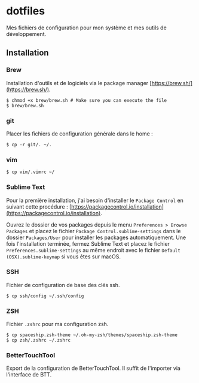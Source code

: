 # dotfiles

Mes fichiers de configuration pour mon système et mes outils de développement.

## Installation

### Brew

Installation d'outils et de logiciels via le package manager [https://brew.sh/](https://brew.sh/).

```
$ chmod +x brew/brew.sh # Make sure you can execute the file
$ brew/brew.sh
```

### git

Placer les fichiers de configuration générale dans le home :

```
$ cp -r git/. ~/.
```

### vim

```
$ cp vim/.vimrc ~/
```

### Sublime Text

Pour la première installation, j'ai besoin d'installer le ```Package Control``` en suivant cette procédure : [https://packagecontrol.io/installation](https://packagecontrol.io/installation).

Ouvrez le dossier de vos packages depuis le menu ```Preferences > Browse Packages``` et placez le fichier ```Package Control.sublime-settings``` dans le dossier ```Packages/User``` pour installer les packages automatiquement.
Une fois l'installation terminée, fermez Sublime Text et placez le fichier ```Preferences.sublime-settings``` au même endroit avec le fichier ```Default (OSX).sublime-keymap``` si vous êtes sur macOS.

### SSH

Fichier de configuration de base des clés ssh.

```
$ cp ssh/config ~/.ssh/config
```

### ZSH

Fichier ```.zshrc``` pour ma configuration zsh.

```
$ cp spaceship.zsh-theme ~/.oh-my-zsh/themes/spaceship.zsh-theme
$ cp zsh/.zshrc ~/.zshrc
```

### BetterTouchTool

Export de la configuration de BetterTouchTool. Il suffit de l'importer via l'interface de BTT.
